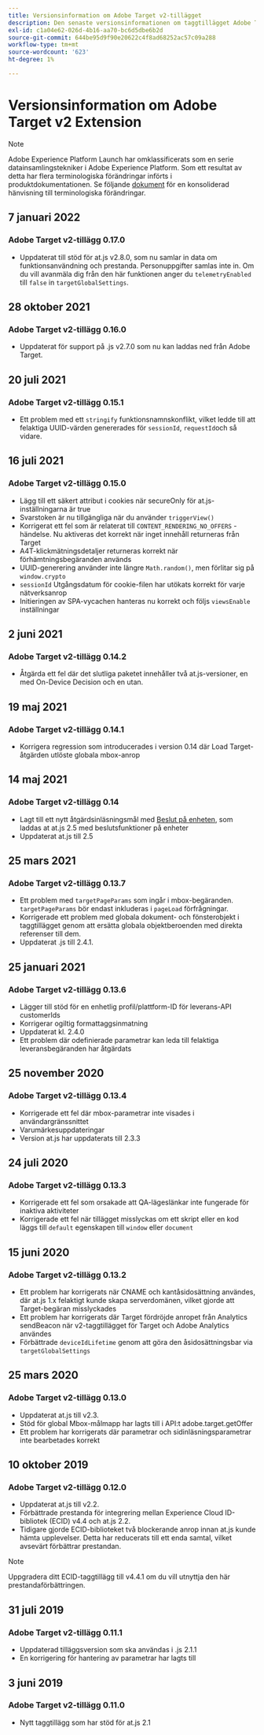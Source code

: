 ```yaml
---
title: Versionsinformation om Adobe Target v2-tillägget
description: Den senaste versionsinformationen om taggtillägget Adobe Target v2 i Adobe Experience Platform.
exl-id: c1a04e62-026d-4b16-aa70-bc6d5dbe6b2d
source-git-commit: 644be95d9f90e20622c4f8ad68252ac57c09a288
workflow-type: tm+mt
source-wordcount: '623'
ht-degree: 1%

---
```


# Versionsinformation om Adobe Target v2 Extension

>[!NOTE]
>
>Adobe Experience Platform Launch har omklassificerats som en serie datainsamlingstekniker i Adobe Experience Platform. Som ett resultat av detta har flera terminologiska förändringar införts i produktdokumentationen. Se följande [dokument](../../../term-updates.md) för en konsoliderad hänvisning till terminologiska förändringar.

## 7 januari 2022

### Adobe Target v2-tillägg 0.17.0

- Uppdaterat till stöd för at.js v2.8.0, som nu samlar in data om funktionsanvändning och prestanda.  Personuppgifter samlas inte in. Om du vill avanmäla dig från den här funktionen anger du `telemetryEnabled` till `false` in `targetGlobalSettings`.

## 28 oktober 2021

### Adobe Target v2-tillägg 0.16.0

- Uppdaterat för support på .js v2.7.0 som nu kan laddas ned från Adobe Target.

## 20 juli 2021

### Adobe Target v2-tillägg 0.15.1

- Ett problem med ett `stringify` funktionsnamnskonflikt, vilket ledde till att felaktiga UUID-värden genererades för `sessionId`, `requestId`och så vidare.

## 16 juli 2021

### Adobe Target v2-tillägg 0.15.0

- Lägg till ett säkert attribut i cookies när secureOnly för at.js-inställningarna är true
- Svarstoken är nu tillgängliga när du använder `triggerView()`
- Korrigerat ett fel som är relaterat till `CONTENT_RENDERING_NO_OFFERS` -händelse. Nu aktiveras det korrekt när inget innehåll returneras från Target
- A4T-klickmätningsdetaljer returneras korrekt när förhämtningsbegäranden används
- UUID-generering använder inte längre `Math.random()`, men förlitar sig på `window.crypto`
- `sessionId` Utgångsdatum för cookie-filen har utökats korrekt för varje nätverksanrop
- Initieringen av SPA-vycachen hanteras nu korrekt och följs `viewsEnable` inställningar

## 2 juni 2021

### Adobe Target v2-tillägg 0.14.2

- Åtgärda ett fel där det slutliga paketet innehåller två at.js-versioner, en med On-Device Decision och en utan.

## 19 maj 2021

### Adobe Target v2-tillägg 0.14.1

- Korrigera regression som introducerades i version 0.14 där Load Target-åtgärden utlöste globala mbox-anrop

## 14 maj 2021

### Adobe Target v2-tillägg 0.14

- Lagt till ett nytt åtgärdsinläsningsmål med [Beslut på enheten](./overview.md#load-target-with-on-device-decisioning), som laddas at at.js 2.5 med beslutsfunktioner på enheter
- Uppdaterat at.js till 2.5


## 25 mars 2021

### Adobe Target v2-tillägg 0.13.7

- Ett problem med `targetPageParams` som ingår i mbox-begäranden. `targetPageParams` bör endast inkluderas i `pageLoad` förfrågningar.
- Korrigerade ett problem med globala dokument- och fönsterobjekt i taggtillägget genom att ersätta globala objektberoenden med direkta referenser till dem.
- Uppdaterat .js till 2.4.1.

## 25 januari 2021

### Adobe Target v2-tillägg 0.13.6

- Lägger till stöd för en enhetlig profil/plattform-ID för leverans-API customerIds
- Korrigerar ogiltig formattaggsinmatning
- Uppdaterat kl. 2.4.0
- Ett problem där odefinierade parametrar kan leda till felaktiga leveransbegäranden har åtgärdats

## 25 november 2020

### Adobe Target v2-tillägg 0.13.4

- Korrigerade ett fel där mbox-parametrar inte visades i användargränssnittet
- Varumärkesuppdateringar
- Version at.js har uppdaterats till 2.3.3

## 24 juli 2020

### Adobe Target v2-tillägg 0.13.3

- Korrigerade ett fel som orsakade att QA-lägeslänkar inte fungerade för inaktiva aktiviteter
- Korrigerade ett fel när tillägget misslyckas om ett skript eller en kod läggs till `default` egenskapen till `window` eller `document`

## 15 juni 2020

### Adobe Target v2-tillägg 0.13.2

- Ett problem har korrigerats när CNAME och kantåsidosättning användes, där at.js 1.x felaktigt kunde skapa serverdomänen, vilket gjorde att Target-begäran misslyckades
- Ett problem har korrigerats där Target fördröjde anropet från Analytics sendBeacon när v2-taggtillägget för Target och Adobe Analytics användes
- Förbättrade `deviceIdLifetime` genom att göra den åsidosättningsbar via `targetGlobalSettings`

## 25 mars 2020

### Adobe Target v2-tillägg 0.13.0

- Uppdaterat at.js till v2.3.
- Stöd för global Mbox-målmapp har lagts till i API:t adobe.target.getOffer
- Ett problem har korrigerats där parametrar och sidinläsningsparametrar inte bearbetades korrekt

## 10 oktober 2019

### Adobe Target v2-tillägg 0.12.0

- Uppdaterat at.js till v2.2.
- Förbättrade prestanda för integrering mellan Experience Cloud ID-bibliotek (ECID) v4.4 och at.js 2.2.
- Tidigare gjorde ECID-biblioteket två blockerande anrop innan at.js kunde hämta upplevelser. Detta har reducerats till ett enda samtal, vilket avsevärt förbättrar prestandan.

>[!NOTE]
>Uppgradera ditt ECID-taggtillägg till v4.4.1 om du vill utnyttja den här prestandaförbättringen.

## 31 juli 2019

### Adobe Target v2-tillägg 0.11.1

- Uppdaterad tilläggsversion som ska användas i .js 2.1.1
- En korrigering för hantering av parametrar har lagts till

## 3 juni 2019

### Adobe Target v2-tillägg 0.11.0

- Nytt taggtillägg som har stöd för at.js 2.1
